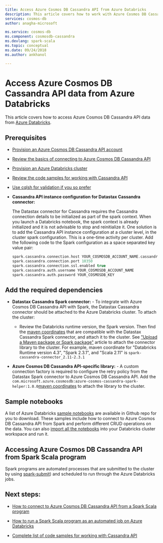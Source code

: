 ```yaml
---
title: Access Azure Cosmos DB Cassandra API from Azure Databricks
description: This article covers how to work with Azure Cosmos DB Cassandra API from Azure Databricks.
services: cosmos-db
author: anagha-microsoft

ms.service: cosmos-db
ms.component: cosmosdb-cassandra
ms.devlang: spark-scala
ms.topic: conceptual
ms.date: 09/24/2018
ms.author: ankhanol

---
```


# Access Azure Cosmos DB Cassandra API data from Azure Databricks

This article covers how to access Azure Cosmos DB Cassandra API data from [Azure Databricks](https://docs.microsoft.com/en-us/azure/azure-databricks/what-is-azure-databricks).

## Prerequisites

* [Provision an Azure Cosmos DB Cassandra API account](create-cassandra-dotnet.md#create-a-database-account)

* [Review the basics of connecting to Azure Cosmos DB Cassandra API](cassandra-spark-generic.md)

* [Provision an Azure Databricks cluster](https://docs.microsoft.com/en-us/azure/azure-databricks/quickstart-create-databricks-workspace-portal)

* [Review the code samples for working with Cassandra API](cassandra-spark-generic.md#next-steps)

* [Use cqlsh for validation if you so prefer](cassandra-spark-generic.md#connecting-to-azure-cosmos-db-cassandra-api-from-spark)

* **Cassandra API instance configuration for Datastax Cassandra connector:**

  The Datastax connector for Cassandra requires the Cassandra connection details to be initialized as part of the spark context. When you launch a Databricks notebook, the spark context is already initialized and it is not advisable to stop and reinitialize it. One solution is to add the Cassandra API instance configuration at a cluster level, in the cluster spark configuration. This is a one-time activity per cluster. Add the following code to the Spark configuration as a space separated key value pair:
 
  ```scala
  spark.cassandra.connection.host YOUR_COSMOSDB_ACCOUNT_NAME.cassandra.cosmosdb.azure.com
  spark.cassandra.connection.port 10350
  spark.cassandra.connection.ssl.enabled true
  spark.cassandra.auth.username YOUR_COSMOSDB_ACCOUNT_NAME
  spark.cassandra.auth.password YOUR_COSMOSDB_KEY
  ```

## Add the required dependencies

* **Datastax Cassandra Spark connector:** - To integrate with Azure Cosmos DB Cassandra API with Spark, the Datastax Cassandra connector should be attached to the Azure Databricks cluster. To attach the cluster:

  * Review the Databricks runtime version, the Spark version. Then find the [maven coordinates](https://mvnrepository.com/artifact/com.datastax.spark/spark-cassandra-connector) that are compatible with the Datastax Cassandra Spark connector, and attach it to the cluster. See ["Upload a Maven package or Spark package"](https://docs.databricks.com/user-guide/libraries.html) article to attach the connector library to the cluster. For example, maven coordinate for "Databricks Runtime version 4.3",  "Spark 2.3.1", and "Scala 2.11" is `spark-cassandra-connector_2.11-2.3.1`

* **Azure Cosmos DB Cassandra API-specific library:** - A custom connection factory is required to configure the retry policy from the Datastax Spark connector to Azure Cosmos DB Cassandra API. Add the `com.microsoft.azure.cosmosdb:azure-cosmos-cassandra-spark-helper:1.0.0`[maven coordinates](https://search.maven.org/artifact/com.microsoft.azure.cosmosdb/azure-cosmos-cassandra-spark-helper/1.0.0/jar) to attach the library to the cluster.

## Sample notebooks

A list of Azure Databricks [sample notebooks](https://github.com/Azure-Samples/azure-cosmos-db-cassandra-api-spark-notebooks-databricks/tree/master/notebooks/scala) are available in Github repo for you to download. These samples include how to connect to Azure Cosmos DB Cassandra API from Spark and perform different CRUD operations on the data. You can also [import all the notebooks](https://github.com/Azure-Samples/azure-cosmos-db-cassandra-api-spark-notebooks-databricks/tree/master/dbc) into your Databricks cluster workspace and run it. 

## Accessing Azure Cosmos DB Cassandra API from Spark Scala program

Spark programs are automated processes that are submitted to the cluster by using [spark-submit](https://spark.apache.org/docs/latest/submitting-applications.html)) and scheduled to run through the Azure Databricks jobs.

## Next steps:

* [How to connect to Azure Cosmos DB Cassandra API from a Spark Scala program](https://github.com/Azure-Samples/azure-cosmos-db-cassandra-api-spark-connector-sample/blob/master/src/main/scala/com/microsoft/azure/cosmosdb/cassandra/SampleCosmosDBApp.scala)

* [How to run a Spark Scala program as an automated job on Azure Databricks](https://docs.azuredatabricks.net/user-guide/jobs.html)

* [Complete list of code samples for working with Cassandra API](cassandra-spark-generic.md#next-steps)
